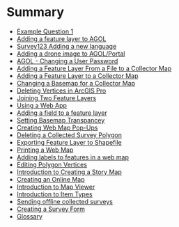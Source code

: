 <!--
This is a list of all of the questions available in the FAQ. Questions must be linked to from this file to be visible via search.
-->

# Summary

- [Example Question 1](sample_question.md)
- [Adding a feature layer to AGOL](add_fl_in_AGOL/index.md)
- [Survey123 Adding a new language](s123_add_new_lang/index.md)
- [Adding a drone image to AGOL/Portal](add_img_to_AGOL/index.md)
- [AGOL - Changing a User Password](chg_usr_pwd/index.md)
- [Adding a Feature Layer From a File to a Collector Map](add_fl_to_collector_map/index.md)
- [Adding a Feature Layer to a Collector Map](add_fl_to_collectormap/index.md)
- [Changing a Basemap for a Collector Map](chg_basemap_for_collectomap/index.md)
- [Deleting Vertices in ArcGIS Pro](delete_vertics_ArcPro/index.md)
- [Joining Two Feature Layers](join_two_layers/index.md)
- [Using a Web App](using_a_webapp/index.md)
- [Adding a field to a feature layer](add_field/index.md)
- [Setting Basemap Transpancey](set_basemap_trans/index.md)
- [Creating Web Map Pop-Ups](add_webmap_popup/index.md)
- [Deleting a Collected Survey Polygon](delete_collected_polygon/index.md)
- [Exporting Feature Layer to Shapefile](export_fl_to_shp/index.md)
- [Printing a Web Map](print_webmap/index.md)
- [Adding labels to features in a web map](labeling_features/index.md)
- [Editing Polygon Vertices](editing_vertices/index.md)
- [Introduction to Creating a Story Map](intro_to_storymap/index.md)
- [Creating an Online Map](create_webmap/index.md)
- [Introduction to Map Viewer](into_to_mapviewer/index.md)
- [Introduction to Item Types](intro_to_itemtypes/index.md)
- [Sending offline collected surveys](send_collected_surveys/index.md)
- [Creating a Survey Form](create_survey/index.md)
- [Glossary](glossary.md) <!-- Do not delete this, it appears that builds fail without this -->
